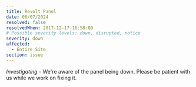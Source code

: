 ```yaml
---
title: Revolt Panel
date: 06/07/2024
resolved: false
resolvedWhen: 2017-12-17 16:58:00
# Possible severity levels: down, disrupted, notice
severity: down
affected:
  - Entire Site
section: issue
---
```


*Investigating* - We're aware of the panel being down. Please be patient with us while we work on fixing it.
